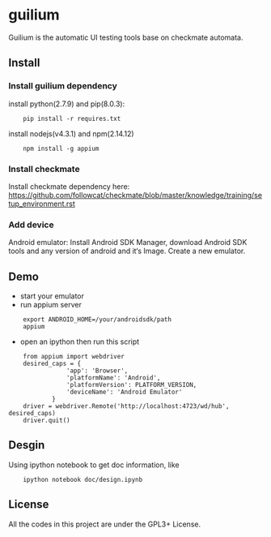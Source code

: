 # guilium
Guilium is the automatic UI testing tools base on checkmate automata.

##  Install

###  Install guilium dependency

install python(2.7.9) and pip(8.0.3):
```
    pip install -r requires.txt
```
install nodejs(v4.3.1) and npm(2.14.12)
```
    npm install -g appium
```
###  Install checkmate
Install checkmate dependency here:
    https://github.com/followcat/checkmate/blob/master/knowledge/training/setup_environment.rst

### Add device
Android emulator:
    Install Android SDK Manager, download Android SDK tools and any version of android and it‘s Image.
    Create a new emulator.

## Demo
- start your emulator
- run appium server
```
    export ANDROID_HOME=/your/androidsdk/path
    appium
```

- open an ipython then run this script
```
    from appium import webdriver
    desired_caps = {
                'app': 'Browser',
                'platformName': 'Android',
                'platformVersion': PLATFORM_VERSION,
                'deviceName': 'Android Emulator'
            }
    driver = webdriver.Remote('http://localhost:4723/wd/hub', desired_caps)
    driver.quit()
```

## Desgin
Using ipython notebook to get doc information, like
```
    ipython notebook doc/design.ipynb
```

## License
All the codes in this project are under the GPL3+ License.

